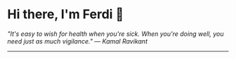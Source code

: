 <h1>Hi there, I'm Ferdi 👋</h1>

<p><em>
  "It's easy to wish for health when you're sick.  When you're doing well, you need just as much vigilance." — Kamal Ravikant
</em></p>

---
